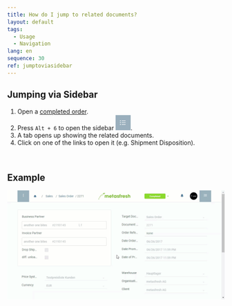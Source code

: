 ```yaml
---
title: How do I jump to related documents?
layout: default
tags:
  - Usage
  - Navigation
lang: en
sequence: 30
ref: jumptoviasidebar
---
```


## Jumping via Sidebar

1. Open a [completed order](SalesOrder_recording).
1. Press `Alt + 6` to open the sidebar ![](assets/Sidebar_Icon_WebUI.png).
1. A tab opens up showing the related documents.
1. Click on one of the links to open it (e.g. Shipment Disposition).
<br>

## Example

![](assets/jumptosidebar.gif)
